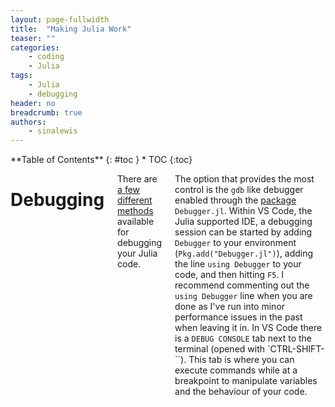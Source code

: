 ```yaml
---
layout: page-fullwidth
title:  "Making Julia Work"
teaser: ""
categories:
    - coding
    - Julia
tags:
    - Julia
    - debugging
header: no
breadcrumb: true
authors:
    - sinalewis
---
```

<div class="row">
<div class="medium-4 medium-push-8 columns" markdown="1">
<div class="panel radius" markdown="1">
**Table of Contents**
{: #toc }
*  TOC
{:toc}
</div>
</div><!-- /.medium-4.columns -->

<div class="medium-8 medium-pull-4 columns" markdown="1">

# Debugging

There are [a few different methods](https://julialang.org/blog/2019/03/debuggers/) available for debugging your Julia code. 

The option that provides the most control is the `gdb` like debugger enabled through the [package](https://github.com/JuliaDebug/Debugger.jl) `Debugger.jl`. Within VS Code, the Julia supported IDE, a debugging session can be started by adding `Debugger` to your environment (`Pkg.add("Debugger.jl")`), adding the line `using Debugger` to your code, and then hitting `F5`. I recommend commenting out the `using Debugger` line when you are done as I've run into minor performance issues in the past when leaving it in. In VS Code there is a `DEBUG CONSOLE` tab next to the terminal (opened with `CTRL-SHIFT-\``). This tab is where you can execute commands while at a breakpoint to manipulate variables and the behaviour of your code.